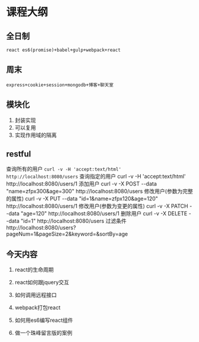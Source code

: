 # 课程大纲
## 全日制
```
react es6(promise)+babel+gulp+webpack+react
```
## 周末
```
express+cookie+session+mongodb+博客+聊天室
```

## 模块化
1. 封装实现
2. 可以复用
3. 实现作用域的隔离


## restful

查询所有的用户 
```curl -v -H 'accept:text/html' http://localhost:8080/users```
查询指定的用户 
curl -v -H 'accept:text/html' http://localhost:8080/users/1
添加用户 
curl -v -X POST --data "name=zfpx300&age=300" http://localhost:8080/users
修改用户(参数为完整的属性) 
curl -v -X PUT --data "id=1&name=zfpx120&age=120" http://localhost:8080/users/1
修改用户(参数为变更的属性) 
curl -v -X PATCH --data "age=120" http://localhost:8080/users/1
删除用户 
curl -v -X DELETE --data "id=1" http://localhost:8080/users
过滤条件 http://localhost:8080/users?pageNum=1&pageSize=2&keyword=&sortBy=age


## 今天内容
1. react的生命周期
2. react如何跟jquery交互
3. 如何调用远程接口
4. webpack打包react
5. 如何用es6编写react组件

6. 做一个珠峰留言版的案例